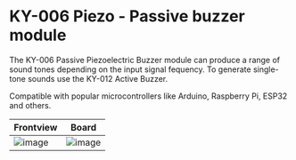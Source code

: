# KY-006 Piezo - Passive buzzer module

The KY-006 Passive Piezoelectric Buzzer module can produce a range of sound tones depending on the input signal fequency. To generate single-tone sounds use the KY-012 Active Buzzer.

Compatible with popular microcontrollers like Arduino, Raspberry Pi, ESP32 and others.

| Frontview | Board |
| --------- | ----- |
| ![image](https://user-images.githubusercontent.com/44589560/159856748-5ce50374-81fb-4282-858f-3206a7991642.png) | ![image](https://user-images.githubusercontent.com/44589560/159856700-78390a95-81fb-409c-8b8e-75e64991aa74.png) |

